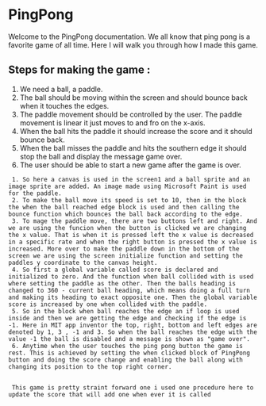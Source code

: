 # PingPong

Welcome to the PingPong documentation. We all know that ping pong is a favorite game of all time. Here I will walk you through how I made this game.

## Steps for making the game :

  1. We need a ball, a paddle.
  2.  The ball should be moving within the screen and should bounce back when it touches the edges.
  3.  The paddle movement should be controlled by the user. The paddle movement is linear it just moves to and fro on the x-axis.
  4.  When the ball hits the paddle it should increase the score and it should bounce back.
  5.  When the ball misses the paddle and hits the southern edge it should stop the ball and display the message game over.
  6.  The user should be able to start a new game after the game is over.

     1. So here a canvas is used in the screen1 and a ball sprite and an image sprite are added. An image made using Microsoft Paint is used for the paddle.
     2. To make the ball move its speed is set to 10, then in the block the when the ball reached edge block is used and then calling the bounce function which bounces the ball back according to the edge.
     3. To mage the paddle move, there are two buttons left and right. And we are using the funcion when the button is clicked we are changing the x value. That is when it is pressed left the x value is decreased in a specific rate and when the right button is pressed the x value is increased. More over to make the paddle down in the bottom of the screen we are using the screen initialize function and setting the paddles y coordinate to the canvas height.
     4. So first a global variable called score is declared and initialized to zero. And the function when ball collided with is used where setting the paddle as the other. Then the balls heading is changed to 360 - current ball heading, which means doing a full turn and making its heading to exact opposite one. Then the global variable score is increased by one when collided with the paddle.
     5. So in the block when ball reaches the edge an if loop is used inside and then we are getting the edge and checking if the edge is -1. Here in MIT app inventor the top, right, bottom and left edges are denoted by 1, 3 , -1 and 3. So when the ball reaches the edge with the value -1 the ball is disabled and a message is shown as "game over".
     6. Anytime when the user touches the ping pong button the game is rest. This is achieved by setting the when clicked block of PingPong button and doing the score change and enabling the ball along with changing its position to the top right corner.


     This game is pretty straint forward one i used one procedure here to update the score that will add one when ever it is called 
         
